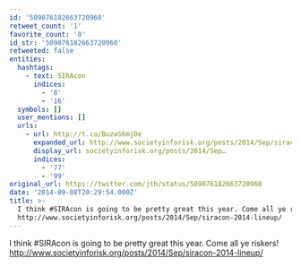 ```yaml
---
id: '509076182663720960'
retweet_count: '1'
favorite_count: '0'
id_str: '509076182663720960'
retweeted: false
entities:
  hashtags:
    - text: SIRAcon
      indices:
        - '8'
        - '16'
  symbols: []
  user_mentions: []
  urls:
    - url: http://t.co/BuzwS6mjDe
      expanded_url: http://www.societyinforisk.org/posts/2014/Sep/siracon-2014-lineup/
      display_url: societyinforisk.org/posts/2014/Sep…
      indices:
        - '77'
        - '99'
original_url: https://twitter.com/jth/status/509076182663720960
date: '2014-09-08T20:29:54.000Z'
title: >-
  I think #SIRAcon is going to be pretty great this year. Come all ye riskers!
  http://www.societyinforisk.org/posts/2014/Sep/siracon-2014-lineup/
---
```


I think #SIRAcon is going to be pretty great this year. Come all ye riskers! http://www.societyinforisk.org/posts/2014/Sep/siracon-2014-lineup/